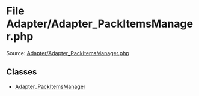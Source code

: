 File Adapter/Adapter_PackItemsManager.php
=========
Source: [Adapter/Adapter_PackItemsManager.php](https://github.com/PrestaShop/PrestaShop/blob/1.6.1.1/Adapter/Adapter_PackItemsManager.php)


Classes
-------

* [Adapter_PackItemsManager](class.Adapter_PackItemsManager)

